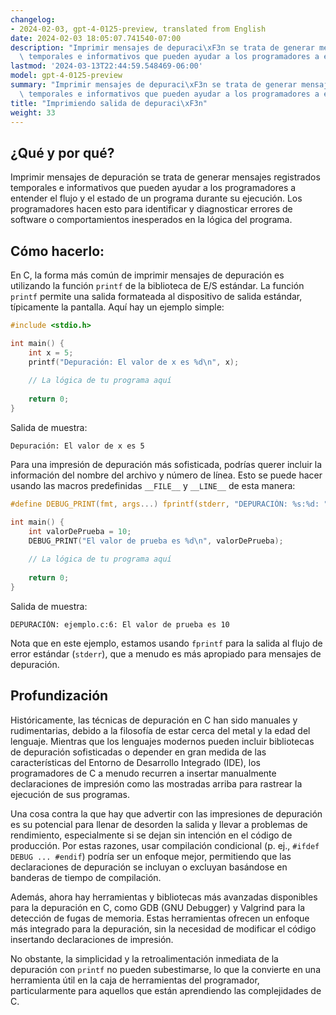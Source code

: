```yaml
---
changelog:
- 2024-02-03, gpt-4-0125-preview, translated from English
date: 2024-02-03 18:05:07.741540-07:00
description: "Imprimir mensajes de depuraci\xF3n se trata de generar mensajes registrados\
  \ temporales e informativos que pueden ayudar a los programadores a entender el\u2026"
lastmod: '2024-03-13T22:44:59.548469-06:00'
model: gpt-4-0125-preview
summary: "Imprimir mensajes de depuraci\xF3n se trata de generar mensajes registrados\
  \ temporales e informativos que pueden ayudar a los programadores a entender el\u2026"
title: "Imprimiendo salida de depuraci\xF3n"
weight: 33
---
```


## ¿Qué y por qué?

Imprimir mensajes de depuración se trata de generar mensajes registrados temporales e informativos que pueden ayudar a los programadores a entender el flujo y el estado de un programa durante su ejecución. Los programadores hacen esto para identificar y diagnosticar errores de software o comportamientos inesperados en la lógica del programa.

## Cómo hacerlo:

En C, la forma más común de imprimir mensajes de depuración es utilizando la función `printf` de la biblioteca de E/S estándar. La función `printf` permite una salida formateada al dispositivo de salida estándar, típicamente la pantalla. Aquí hay un ejemplo simple:

```c
#include <stdio.h>

int main() {
    int x = 5;
    printf("Depuración: El valor de x es %d\n", x);
    
    // La lógica de tu programa aquí
    
    return 0;
}
```

Salida de muestra:

```
Depuración: El valor de x es 5
```

Para una impresión de depuración más sofisticada, podrías querer incluir la información del nombre del archivo y número de línea. Esto se puede hacer usando las macros predefinidas `__FILE__` y `__LINE__` de esta manera:

```c
#define DEBUG_PRINT(fmt, args...) fprintf(stderr, "DEPURACIÓN: %s:%d: " fmt, __FILE__, __LINE__, ##args)

int main() {
    int valorDePrueba = 10;
    DEBUG_PRINT("El valor de prueba es %d\n", valorDePrueba);
    
    // La lógica de tu programa aquí
    
    return 0;
}
```

Salida de muestra:

```
DEPURACIÓN: ejemplo.c:6: El valor de prueba es 10
```

Nota que en este ejemplo, estamos usando `fprintf` para la salida al flujo de error estándar (`stderr`), que a menudo es más apropiado para mensajes de depuración.

## Profundización

Históricamente, las técnicas de depuración en C han sido manuales y rudimentarias, debido a la filosofía de estar cerca del metal y la edad del lenguaje. Mientras que los lenguajes modernos pueden incluir bibliotecas de depuración sofisticadas o depender en gran medida de las características del Entorno de Desarrollo Integrado (IDE), los programadores de C a menudo recurren a insertar manualmente declaraciones de impresión como las mostradas arriba para rastrear la ejecución de sus programas.

Una cosa contra la que hay que advertir con las impresiones de depuración es su potencial para llenar de desorden la salida y llevar a problemas de rendimiento, especialmente si se dejan sin intención en el código de producción. Por estas razones, usar compilación condicional (p. ej., `#ifdef DEBUG ... #endif`) podría ser un enfoque mejor, permitiendo que las declaraciones de depuración se incluyan o excluyan basándose en banderas de tiempo de compilación.

Además, ahora hay herramientas y bibliotecas más avanzadas disponibles para la depuración en C, como GDB (GNU Debugger) y Valgrind para la detección de fugas de memoria. Estas herramientas ofrecen un enfoque más integrado para la depuración, sin la necesidad de modificar el código insertando declaraciones de impresión.

No obstante, la simplicidad y la retroalimentación inmediata de la depuración con `printf` no pueden subestimarse, lo que la convierte en una herramienta útil en la caja de herramientas del programador, particularmente para aquellos que están aprendiendo las complejidades de C.
